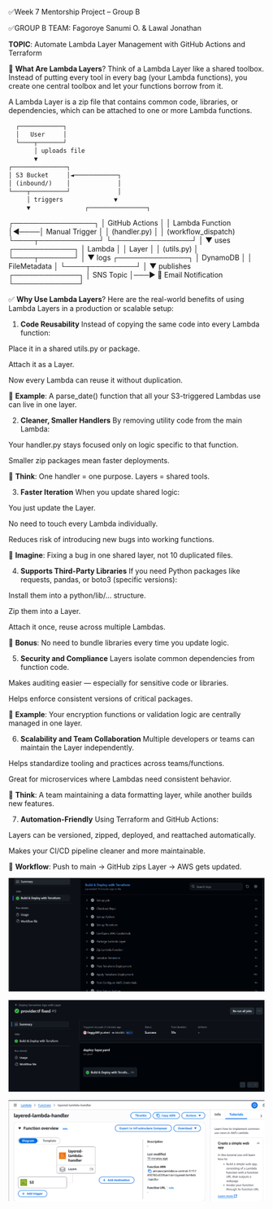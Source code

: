 ✅Week 7 Mentorship Project – Group B

✅GROUP B TEAM: Fagoroye Sanumi O.
                 & Lawal Jonathan
               
**TOPIC**: Automate Lambda Layer Management with GitHub Actions and Terraform


🧠 **What Are Lambda Layers**?
Think of a Lambda Layer like a shared toolbox. Instead of putting every tool in every bag (your Lambda functions), you create one central toolbox and let your functions borrow from it.

A Lambda Layer is a zip file that contains common code, libraries, or dependencies, which can be attached to one or more Lambda functions.

      ┌────────────┐
      │   User     │
      └────┬───────┘
           │ uploads file
           ▼
    ┌───────────────┐
    │ S3 Bucket     │◄────────────┐
    │ (inbound/)    │             │
    └────┬──────────┘             │
         │ triggers              ▼
         ▼               ┌────────────────┐
 ┌────────────────┐      │ GitHub Actions │
 │ Lambda Function │◄────│ Manual Trigger │
 │ (handler.py)    │      │ (workflow_dispatch) 
 └────┬────────────┘      └────────────────┘
      │
      ▼  uses
┌────────────┐
│ Lambda     │
│ Layer      │
│ (utils.py) │
└────┬───────┘
     │
     ▼ logs
┌──────────────┐
│ DynamoDB     │
│ FileMetadata │
└────┬─────────┘
     │
     ▼ publishes
┌─────────────┐
│ SNS Topic   │───► 📧 Email Notification
└─────────────┘



✅ **Why Use Lambda Layers**?
Here are the real-world benefits of using Lambda Layers in a production or scalable setup:

 1. **Code Reusability**
Instead of copying the same code into every Lambda function:

Place it in a shared utils.py or package.

Attach it as a Layer.

Now every Lambda can reuse it without duplication.

📌 **Example**: A parse_date() function that all your S3-triggered Lambdas use can live in one layer.

 2. **Cleaner, Smaller Handlers**
By removing utility code from the main Lambda:

Your handler.py stays focused only on logic specific to that function.

Smaller zip packages mean faster deployments.

📌 **Think**: One handler = one purpose. Layers = shared tools.

 3. **Faster Iteration**
When you update shared logic:

You just update the Layer.

No need to touch every Lambda individually.

Reduces risk of introducing new bugs into working functions.

📌 **Imagine**: Fixing a bug in one shared layer, not 10 duplicated files.

 4. **Supports Third-Party Libraries**
If you need Python packages like requests, pandas, or boto3 (specific versions):

Install them into a python/lib/... structure.

Zip them into a Layer.

Attach it once, reuse across multiple Lambdas.

📌 **Bonus**: No need to bundle libraries every time you update logic.

 5. **Security and Compliance**
Layers isolate common dependencies from function code.

Makes auditing easier — especially for sensitive code or libraries.

Helps enforce consistent versions of critical packages.

📌 **Example**: Your encryption functions or validation logic are centrally managed in one layer.

 6. **Scalability and Team Collaboration**
Multiple developers or teams can maintain the Layer independently.

Helps standardize tooling and practices across teams/functions.

Great for microservices where Lambdas need consistent behavior.

📌 **Think**: A team maintaining a data formatting layer, while another builds new features.

 7. **Automation-Friendly**
Using Terraform and GitHub Actions:

Layers can be versioned, zipped, deployed, and reattached automatically.

Makes your CI/CD pipeline cleaner and more maintainable.

📌 **Workflow**: Push to main → GitHub zips Layer → AWS gets updated.

![Github](<images/Screenshot 2025-06-29 095847.png>)

![Proof](<images/Screenshot 2025-06-29 095941.png>)


![layer](<images/Screenshot 2025-06-29 094935.png>)